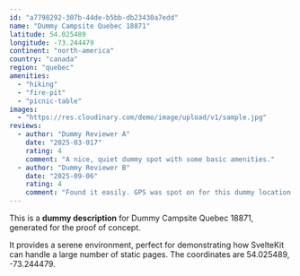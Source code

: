 ```yaml
---
id: "a7798292-307b-44de-b5bb-db23430a7edd"
name: "Dummy Campsite Quebec 18871"
latitude: 54.025489
longitude: -73.244479
continent: "north-america"
country: "canada"
region: "quebec"
amenities:
  - "hiking"
  - "fire-pit"
  - "picnic-table"
images:
  - "https://res.cloudinary.com/demo/image/upload/v1/sample.jpg"
reviews:
  - author: "Dummy Reviewer A"
    date: "2025-03-017"
    rating: 4
    comment: "A nice, quiet dummy spot with some basic amenities."
  - author: "Dummy Reviewer B"
    date: "2025-09-06"
    rating: 4
    comment: "Found it easily. GPS was spot on for this dummy location."
---
```


This is a **dummy description** for Dummy Campsite Quebec 18871, generated for the proof of concept.

It provides a serene environment, perfect for demonstrating how SvelteKit can handle a large number of static pages. The coordinates are 54.025489, -73.244479.
